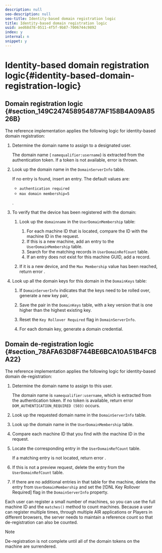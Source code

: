 ```yaml
---
description: null
seo-description: null
seo-title: Identity-based domain registration logic
title: Identity-based domain registration logic
uuid: aed68d78-0511-4f5f-9b87-7006744c9892
index: y
internal: n
snippet: y
---
```


# Identity-based domain registration logic{#identity-based-domain-registration-logic}

## Domain registration logic {#section_149C247458954877AF158B4A09A8526B}

The reference implementation applies the following logic for identity-based domain registration:

1. Determine the domain name to assign to a designated user.

   The domain name ( `namequalifier:username`) is extracted from the authentication token. If a token is not available, error  is thrown. 
1. Look up the domain name in the `DomainServerInfo` table.

   If no entry is found, insert an entry. The default values are:

    * `authentication required` 
    * `max domain membership=5`

   . 

1. To verify that the device has been registered with the domain:

    1. Look up the `domainname` in the `UserDomainMembership` table:

        1. For each machine ID that is located, compare the ID with the machine ID in the request. 
        1. If this is a new machine, add an entry to the `UserDomainMembership` table. 
        1. Search for the matching records in `UserDomainRefCount` table. 
        1. If an entry does not exist for this machine GUID, add a record.

    1. If it is a new device, and the `Max Membership` value has been reached, return error .

1. Look up all the domain keys for this domain in the `DomainKeys` table:

    1. If `DomainServerInfo` indicates that the keys need to be rolled over, generate a new key pair, 
    1. Save the pair in the `DomainKeys` table, with a key version that is one higher than the highest existing key. 
    1. Reset the `Key Rollover Required` flag in `DomainServerInfo`. 
    
    1. For each domain key, generate a domain credential.

## Domain de-registration logic {#section_78AFA63D8F744BE6BCA10A51B4FCBA22}

The reference implementation applies the following logic for identity-based domain de-registration:

1. Determine the domain name to assign to this user.

   The domain name is `namequalifier:username`, which is extracted from the authentication token. If no token is available, return error `DOM_AUTHENTICATION_REQUIRED (503)` occurs. 
1. Look up the requested domain name in the `DomainServerInfo` table. 
1. Look up the domain name in the `UserDomainMembership` table. 
1. Compare each machine ID that you find with the machine ID in the request. 
1. Locate the corresponding entry in the `UserDomainRefCount` table.

   If a matching entry is not located, return error . 

1. If this is not a preview request, delete the entry from the `UserDomainRefCount` table. 
1. If there are no additional entries in that table for the machine, delete the entry from `UserDomainMembership` and set the [!DNL Key Rollover Required] flag in the `DomainServerInfo` property.

Each user can register a small number of machines, so you can use the full machine ID and the `matches()` method to count machines. Because a user can register multiple times, through multiple AIR applications or Players in different browsers, the server needs to maintain a reference count so that de-registration can also be counted.

>[!NOTE]
>
>De-registration is not complete until all of the domain tokens on the machine are surrendered.

